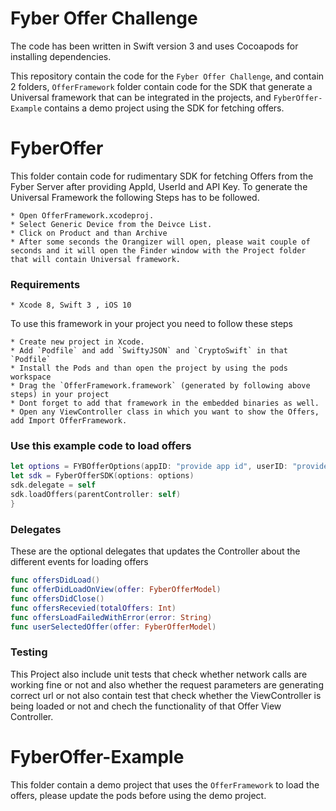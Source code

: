 # Fyber Offer Challenge
The code has been written in Swift version 3 and uses Cocoapods for installing dependencies.

This repository contain the code for the `Fyber Offer Challenge`, and contain 2 folders, `OfferFramework` folder contain code for the SDK that generate a Universal framework that can be integrated in the projects, and `FyberOffer-Example` contains a demo project using the SDK for fetching offers.


# FyberOffer

This folder contain code for rudimentary SDK for fetching Offers from the Fyber Server after providing AppId, UserId and API Key. To generate the Universal Framework the following Steps has to be followed.


    * Open OfferFramework.xcodeproj.
    * Select Generic Device from the Deivce List.
    * Click on Product and than Archive
    * After some seconds the Orangizer will open, please wait couple of seconds and it will open the Finder window with the Project folder that will contain Universal framework.

### Requirements
    * Xcode 8, Swift 3 , iOS 10

To use this framework in your project you need to follow these steps

    * Create new project in Xcode.
    * Add `Podfile` and add `SwiftyJSON` and `CryptoSwift` in that `Podfile`
    * Install the Pods and than open the project by using the pods workspace
    * Drag the `OfferFramework.framework` (generated by following above steps) in your project
    * Dont forget to add that framework in the embedded binaries as well.
    * Open any ViewController class in which you want to show the Offers, add Import OfferFramework.


### Use this example code to load offers
```swift
let options = FYBOfferOptions(appID: "provide app id", userID: "provide user id", securityToken: "provide api key")
let sdk = FyberOfferSDK(options: options)
sdk.delegate = self
sdk.loadOffers(parentController: self)
}
```


### Delegates
These are the optional delegates that updates the Controller about the different events for loading offers
```swift
func offersDidLoad()
func offerDidLoadOnView(offer: FyberOfferModel)
func offersDidClose()
func offersRecevied(totalOffers: Int)
func offersLoadFailedWithError(error: String)
func userSelectedOffer(offer: FyberOfferModel)
```

### Testing
This Project also include unit tests that check whether network calls are working fine or not and also whether the request parameters are generating correct url or not also contain test that check whether the ViewController is being loaded or not and chech the functionality of that Offer View Controller. 

# FyberOffer-Example

This folder contain a demo project that uses the `OfferFramework` to load the offers, please update the pods before using the demo project.




